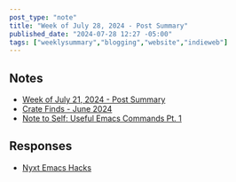```yaml
---
post_type: "note" 
title: "Week of July 28, 2024 - Post Summary"
published_date: "2024-07-28 12:27 -05:00"
tags: ["weeklysummary","blogging","website","indieweb"]
---
```


## Notes

- [Week of July 21, 2024 - Post Summary](/feed/2024-07-21-weekly-post-summary)
- [Crate Finds - June 2024](/feed/crate-finds-june-2024)
- [Note to Self: Useful Emacs Commands Pt. 1](/feed/useful-emacs-commands-pt-1)
            
## Responses

- [Nyxt Emacs Hacks](/feed/nyxt-emacs-hacks)

